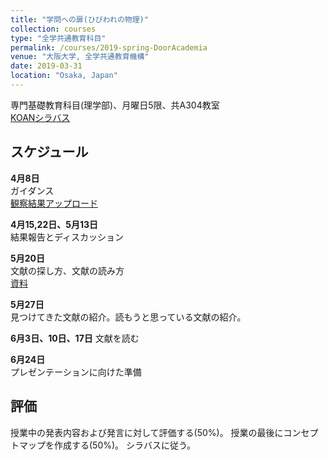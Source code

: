 ```yaml
---
title: "学問への扉(ひびわれの物理)"
collection: courses
type: "全学共通教育科目"
permalink: /courses/2019-spring-DoorAcademia
venue: "大阪大学, 全学共通教育機構"
date: 2019-03-31
location: "Osaka, Japan"
---
```


専門基礎教育科目(理学部)、月曜日5限、共A304教室  
[KOANシラバス](https://koan.osaka-u.ac.jp/campusweb/campussquare.do?_flowExecutionKey=_cE99F1037-A2CB-EE6D-7CDA-3211D5A67933_kC31288BC-6DEB-D572-A495-BA1CCE823636)
    

スケジュール
-----
<!-- br 相当は スペース2個分 -->
**4月8日**  
ガイダンス  
[観察結果アップロード](https://www.cle.osaka-u.ac.jp/webapps/blackboard/execute/displayIndividualContent?mode=reset&content_id=_435436_1&course_id=_12839_1)  

**4月15,22日、5月13日**  
結果報告とディスカッション  

**5月20日**  
文献の探し方、文献の読み方  
[資料](https://www.cle.osaka-u.ac.jp/webapps/blackboard/execute/content/file?cmd=view&mode=designer&content_id=_540242_1&course_id=_12839_1)  

**5月27日**  
見つけてきた文献の紹介。読もうと思っている文献の紹介。  

**6月3日、10日、17日** 
文献を読む  

**6月24日**  
プレゼンテーションに向けた準備  



評価
---
授業中の発表内容および発言に対して評価する(50%)。
授業の最後にコンセプトマップを作成する(50%)。
シラバスに従う。

